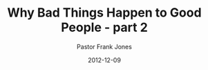---
lunr: "true"
title: "Why Bad Things Happen to Good People - part 2"
author: "Pastor Frank Jones"
postDate: "12-09-2012"
date: 2012-12-09
category: "sermons"
slug: "2012/12/12092012_ffc"
icon: microphone
audioLink: "12092012_ffc"
tags: [bad to good]
mp3: "12092012_ffc/12092012.mp3"
ogg: "12092012_ffc/12092012.ogg"
linkurl: "https://archive.org/download/12092012_ffc/12092012_ffc_files.xml"
ipath: "https://archive.org/download/12092012_ffc/12092012.mp3"
layout: sermon.html
---
